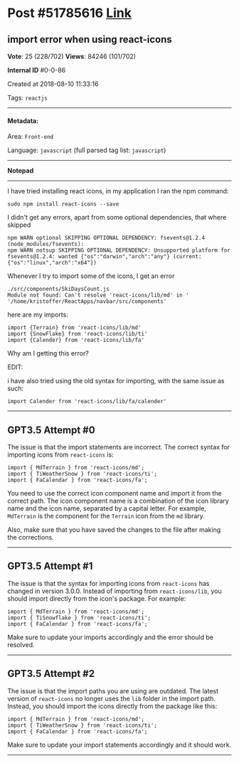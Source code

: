 
# Post \#51785616 [Link](https://stackoverflow.com/questions/51785616/)

## import error when using react-icons

**Vote**: 25 (228/702) **Views**: 84246 (101/702) 

**Internal ID** \#0-0-86

Created at 2018-08-10 11:33:16

Tags: `reactjs`

----------

#### Metadata:

Area: `Front-end`

Language: `javascript` (full parsed tag list: `javascript`)

----------

**Notepad**


----------

I have tried installing react icons, in my application I ran the npm command:

```
sudo npm install react-icons --save
```


I didn't get any errors, apart from some optional dependencies, that where skipped

```
npm WARN optional SKIPPING OPTIONAL DEPENDENCY: fsevents@1.2.4 
(node_modules/fsevents):
npm WARN notsup SKIPPING OPTIONAL DEPENDENCY: Unsupported platform for 
fsevents@1.2.4: wanted {"os":"darwin","arch":"any"} (current: 
{"os":"linux","arch":"x64"})
```


Whenever I try to import some of the icons, I get an error

```
./src/components/SkiDaysCount.js
Module not found: Can't resolve 'react-icons/lib/md' in ' 
'/home/kristoffer/ReactApps/navbar/src/components'
```


here are my imports:

```
import {Terrain} from 'react-icons/lib/md'
import {SnowFlake} from 'react-icons/lib/ti'
import {Calender} from 'react-icons/lib/fa'
```


Why am I getting this error?

EDIT:

i have also tried using the old syntax for importing, with the same issue as such:

```
import Calender from 'react-icons/lib/fa/calender'
```



----------
        
## GPT3.5 Attempt \#0

The issue is that the import statements are incorrect. The correct syntax for importing icons from `react-icons` is:

```
import { MdTerrain } from 'react-icons/md';
import { TiWeatherSnow } from 'react-icons/ti';
import { FaCalendar } from 'react-icons/fa';
```

You need to use the correct icon component name and import it from the correct path. The icon component name is a combination of the icon library name and the icon name, separated by a capital letter. For example, `MdTerrain` is the component for the `Terrain` icon from the `md` library.

Also, make sure that you have saved the changes to the file after making the corrections.

--------

## GPT3.5 Attempt \#1

The issue is that the syntax for importing icons from `react-icons` has changed in version 3.0.0. Instead of importing from `react-icons/lib`, you should import directly from the icon's package. For example:

```
import { MdTerrain } from 'react-icons/md';
import { TiSnowflake } from 'react-icons/ti';
import { FaCalendar } from 'react-icons/fa';
```

Make sure to update your imports accordingly and the error should be resolved.

--------

## GPT3.5 Attempt \#2

The issue is that the import paths you are using are outdated. The latest version of `react-icons` no longer uses the `lib` folder in the import path. Instead, you should import the icons directly from the package like this:

```
import { MdTerrain } from 'react-icons/md';
import { TiWeatherSnow } from 'react-icons/ti';
import { FaCalendar } from 'react-icons/fa';
```

Make sure to update your import statements accordingly and it should work.

--------
